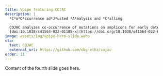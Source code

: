 ```yaml
---
title: Vpipe featuring COJAC
description: |
  *C*o*O*ccurrence ad*J*usted *A*nalysis and *C*alling

  COJAC analyzes co-occurrence of mutations on amplicons for early detection of viral variants of concern in wastewater samples.
  [doi:10.1038/s41564-022-01185-x](https://doi.org/10.1038/s41564-022-01185-x)
image: assets/img/vpipe-hero-slide.webp
cta:
  text: COJAC
  external_url: https://github.com/cbg-ethz/cojac
order: 11
---
```


Content of the fourth slide goes here.

